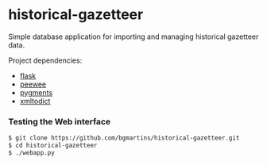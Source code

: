 # historical-gazetteer

Simple database application for importing and managing historical gazetteer data.

Project dependencies:

* [flask](http://flask.pocoo.org)
* [peewee](http://docs.peewee-orm.com)
* [pygments](http://pygments.org)
* [xmltodict](https://github.com/martinblech/xmltodict)

### Testing the Web interface

```sh
$ git clone https://github.com/bgmartins/historical-gazetteer.git
$ cd historical-gazetteer
$ ./webapp.py
```

